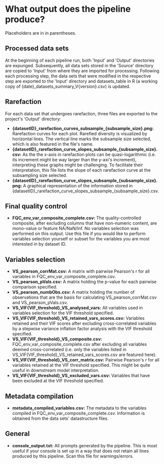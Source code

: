 # What output does the pipeline produce?
Placeholders are in in parentheses.

## Processed data sets
At the beginning of each pipeline run, both 'Input' and 'Output' directories are expunged. Subsequently, all data sets stored in the 'Source' directory are copied to 'Input' from where they are imported for processing. Following each processing step, the data sets that were modified in the respective step are exported to the 'Input' directory and datasets_table in R (a working copy of {date}\_datasets_summary_V{version}.csv) is updated.

## Rarefaction
For each data set that undergoes rarefaction, three files are exported to the project's 'Output' directory:
- **{datasetID}\_rarefaction_curves_subsample\_{subsample_size}.png:** Rarefaction curves for each plot. Rarefied diversity is visualized by horizontal lines. The vertical line marks the subsample size selected, which is also featured in the file's name.
- **{datasetID}\_rarefaction_curve_slopes_subsample\_{subsample_size}.csv:** As the the x-axis in rarefaction plots can be quasi-logarithmic (i.e. its increment might be way larger than the y-axi's increment), interpreting these graphs might be challenging. To facilitate their interpretation, this file lists the slope of each rarefaction curve at the subsampling size selected.
- **{datasetID}_rarefaction_curve_slopes_subsample\_{subsample_size}.png:** A graphical representation of the information stored in {datasetID}\_rarefaction_curve_slopes_subsample\_{subsample_size}.csv.

## Final quality control
- **FQC_env_var_composite_complete.csv:** The quality-controlled composite, after excluding columns that have non-numeric content, are mono-value or feature NA/NaN/Inf. No variables selection was performed on this output. Use this file if you would like to perform variables selection yourself or subset for the variables you are most interested in by dataset ID.

## Variables selection
- **VS_pearson_corrMat.csv:** A matrix with pairwise Pearson's r for all variables in FQC_env_var_composite_complete.csv.
- **VS_pearson_pVals.csv:** A matrix holding the p-value for each pairwise comparison specified. 
- **VS_pearson_numbObs.csv:** A matrix holding the number of observations that are the basis for calculating VS_pearson_corrMat.csv and VS_pearson_pVals.csv.
- **VS_VIF\{VIF_threshold}\_VS_analysed_vars:** All variables used in variables selection for the VIF threshold specified.
- **VS_VIF\{VIF_threshold}\_VS_retained_vars_scores.csv:** Variables retained and their VIF scores after excluding cross-correlated variables by a stepwise variance inflation factor analysis with the VIF threshold specified. 
- **VS_VIF\{VIF_threshold}\_VS_composite.csv:** FQC_env_var_composite_complete.csv after excluding all variables deemed cross-correlated (i.e. only the variables listed in VS_VIF\{VIF_threshold}\_VS_retained_vars_scores.csv are featured here).
- **VS_VIF\{VIF_threshold}\_VS_corr_matrix.csv:** Pairwise Pearson's r for all variables retained at the VIF threshold specified. This might be quite useful in downstream model interpretation.
- **VS_VIF\{VIF_threshold}\_VS_excluded_vars.csv:** Variables that have been excluded at the VIF threshold specified.

## Metadata compilation
- **metadata_compiled_variables.csv:** The metadata to the variables compiled in FQC_env_var_composite_complete.csv. Information is obtained from the data sets' datastructure files.

## General
- **console_output.txt:** All prompts generated by the pipeline. This is most useful if your console is set up in a way that does not retain all lines produced by this pipeline. Scan this file for warnings/errors.
